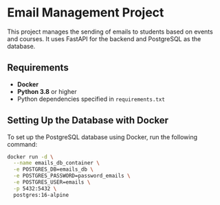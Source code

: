 # Email Management Project

This project manages the sending of emails to students based on events and courses. It uses FastAPI for the backend and PostgreSQL as the database.

## Requirements

- **Docker**
- **Python 3.8** or higher
- Python dependencies specified in `requirements.txt`

## Setting Up the Database with Docker

To set up the PostgreSQL database using Docker, run the following command:

```bash
docker run -d \
  --name emails_db_container \
  -e POSTGRES_DB=emails_db \
  -e POSTGRES_PASSWORD=password_emails \
  -e POSTGRES_USER=emails \
  -p 5432:5432 \
  postgres:16-alpine